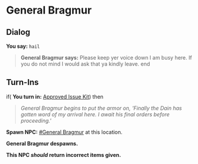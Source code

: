 # General Bragmur
## Dialog

**You say:** `hail`



>**General Bragmur says:** Please keep yer voice down I am busy here. If you do not mind I would ask that ya kindly leave.
end

## Turn-Ins





if( **You turn in:** [Approved Issue Kit](/item/8898)) then


>*General Bragmur begins to put the armor on, 'Finally the Dain has gotten word of my arrival here.  I await his final orders before proceeding.'*


**Spawn NPC:**  [\#General Bragmur](/npc/110017) at this location.


**General Bragmur despawns.**

**This NPC *should* return incorrect items given.**
